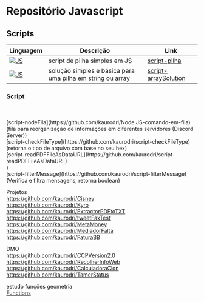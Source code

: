 # Repositório Javascript

## Scripts

|Linguagem|Descrição|Link|
|-----|--------|--------|
|[![JS](https://skillicons.dev/icons?i=nodejs&theme=dark)](https://github.com/kaurodri/RepositoryJS)|script de pilha simples em JS| [script-pilha](https://github.com/kaurodri/script-pilha)
|[![JS](https://skillicons.dev/icons?i=nodejs&theme=dark)](https://github.com/kaurodri/RepositoryJS)|solução simples e básica para uma pilha em string ou array| [script-arraySolution](https://github.com/kaurodri/script-arraySolution)

### Script


<br>
<br>[script-nodeFila](https://github.com/kaurodri/Node.JS-comando-em-fila) (fila para reorganização de informações em diferentes servidores (Discord Server))
<br>[script-checkFileType](https://github.com/kaurodri/script-checkFileType) (retorna o tipo de arquivo com base no seu hex)
<br>[script-readPDFFileAsDataURL](https://github.com/kaurodri/script-readPDFFileAsDataURL) 
<br> )
<br>[script-filterMessage](https://github.com/kaurodri/script-filterMessage) (Verifica e filtra mensagens, retorna boolean)

Projetos
<br>https://github.com/kaurodri/Cisney
<br>https://github.com/kaurodri/Kyro
<br>https://github.com/kaurodri/ExtractorPDFtoTXT
<br>https://github.com/kaurodri/tweetFaxTest
<br>https://github.com/kaurodri/MetaMoney
<br>https://github.com/kaurodri/MediadorFalta
<br>https://github.com/kaurodri/FaturaBB

DMO
<br>https://github.com/kaurodri/CCPVersion2.0
<br>https://github.com/kaurodri/RecolherInfoWeb
<br>https://github.com/kaurodri/CalculadoraClon
<br>https://github.com/kaurodri/TamerStatus


estudo funções geometria
<br>[Functions](https://github.com/kaurodri/Functions)
